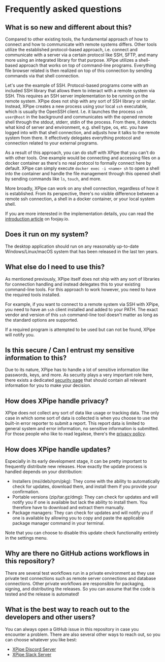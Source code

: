 # Frequently asked questions

## What is so new and different about this?

Compared to other existing tools, the fundamental approach of how to
connect and how to communicate with remote systems differs.
Other tools utilize the established protocol-based approach, i.e. connect and communicate with a
server via a certain protocol like SSH, SFTP, and many more using an integrated library for that purpose.
XPipe utilizes a shell-based approach that works on top of command-line programs.
Everything file browser related is then realized on top of this connection by sending commands via that shell connection.

Let's use the example of SSH.
Protocol-based programs come with an included SSH library that allows them to interact with a remote system via SSH.
This requires an SSH server implementation to be running on the remote system.
XPipe does not ship with any sort of SSH library or similar.
Instead, XPipe creates a new process using your local `ssh` executable, which is usually the OpenSSH client.
I.e. it launches the process `ssh user@host` in the background and communicates
with the opened remote shell through the stdout, stderr, stdin of the process.
From there, it detects what kind of server and environment,
e.g. shell type, os, etc. you have logged into with that shell connection,
and adjusts how it talks to the remote system from there.
It effectively delegates everything protocol and connection related to your external programs.

As a result of this approach, you can do stuff with XPipe that you can't do with other tools.
One example would be connecting and accessing files on a
docker container as there's no real protocol to formally connect here by default.
XPipe can simply execute `docker exec -i <name> sh` to open a shell into the container
and handle the file management through this opened shell by sending commands like `ls`, `touch`, and more.

More broadly, XPipe can work on any shell connection, regardless of how it is established.
From its perspective, there's no visible difference between a
remote ssh connection, a shell in a docker container, or your local system shell.

If you are more interested in the implementation details,
you can read the [introduction article](https://foojay.io/today/presenting-xpipe/) on foojay.io.

## Does it run on my system?

The desktop application should run on any reasonably up-to-date
Windows/Linux/macOS system that has been released in the last ten years.

## What else do I need to use this?

As mentioned previously, XPipe itself does not ship with any sort of libraries for connection handling
and instead delegates this to your existing command-line tools.
For this approach to work however, you need to have the required tools installed.

For example, if you want to connect to a remote system via SSH with XPipe,
you need to have an `ssh` client installed and added to your PATH.
The exact vendor and version of this `ssh` command-line
tool doesn't matter as long as the standard options are supported.

If a required program is attempted to be used but can not be found, XPipe will notify you.

## Is this secure / Can I entrust my sensitive information to this?

Due to its nature, XPipe has to handle a lot of sensitive information like passwords, keys, and more.
As security plays a very important role here, there exists a dedicated [security page](/SECURITY.md)
that should contain all relevant information for you to make your decision.

## How does XPipe handle privacy?

XPipe does not collect any sort of data like usage or tracking data.
The only case in which some sort of data is collected is when you choose to
use the built-in error reporter to submit a report.
This report data is limited to general system and error information, no sensitive information is submitted.
For those people who like to read legalese, there's the [privacy policy](/PRIVACY.md).

## How does XPipe handle updates?

Especially in its early development stage, it can be pretty important to frequently distribute new releases.
How exactly the update process is handled depends on your distribution:

- Installers (msi/deb/rpm/pkg): They come with the ability to automatically check for
  updates, download them, and install them if you provide your confirmation.
- Portable versions (zip/tar.gz/dmg): They can check for updates and will notify you if one is available but
  lack the ability to install them. You therefore have to download and extract them manually.
- Package managers: They can check for updates and will notify you if one is available
  by allowing you to copy and paste the applicable package manager command in your terminal.

Note that you can choose to disable this update check functionality entirely in the settings menu.

## Why are there no GitHub actions workflows in this repository?

There are several test workflows run in a private environment as they use private test connections
such as remote server connections and database connections.
Other private workflows are responsible for packaging, signing, and distributing the releases.
So you can assume that the code is tested and the release is automated!

## What is the best way to reach out to the developers and other users?

You can always open a GitHub issue in this repository in case you encounter a problem.
There are also several other ways to reach out, so you can choose whatever you like best:

- [XPipe Discord Server](https://discord.gg/8y89vS8cRb)
- [XPipe Slack Server](https://join.slack.com/t/XPipe/shared_invite/zt-1awjq0t5j-5i4UjNJfNe1VN4b_auu6Cg)
